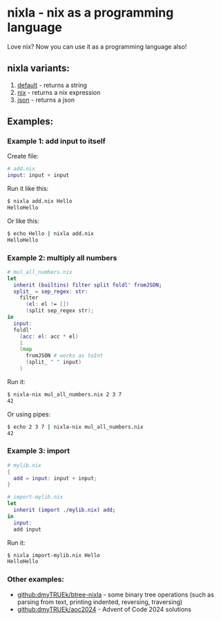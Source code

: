 # **nixla** - nix as a programming language

Love nix? Now you can use it as a programming language also!



## nixla variants:
1. [default](./nixla.sh) - returns a string
2. [nix](./nixla-nix.sh) - returns a nix expression
3. [json](./nixla-json.sh) - returns a json



## Examples:
### Example 1: add input to itself
Create file:
```nix
# add.nix
input: input + input
```
Run it like this:
```bash
$ nixla add.nix Hello
HelloHello
```
Or like this:
```bash
$ echo Hello | nixla add.nix
HelloHello
```


### Example 2: multiply all numbers
```nix
# mul_all_numbers.nix
let
  inherit (builtins) filter split foldl' fromJSON;
  split_ = sep_regex: str:
    filter
      (el: el != [])
      (split sep_regex str);
in
  input:
  foldl'
    (acc: el: acc * el)
    1
    (map
      fromJSON # works as toInt
      (split_ " " input)
    )
```
Run it:
```bash
$ nixla-nix mul_all_numbers.nix 2 3 7
42
```
Or using pipes:
```bash
$ echo 2 3 7 | nixla-nix mul_all_numbers.nix
42
```


### Example 3: import
```nix
# mylib.nix
{
  add = input: input + input;
}
```

```nix
# import-mylib.nix
let
  inherit (import ./mylib.nix) add;
in
  input:
  add input
```
Run it:
```bash
$ nixla import-mylib.nix Hello
HelloHello
```


### Other examples:
- [github:dmyTRUEk/btree-nixla](https://github.com/dmyTRUEk/btree-nixla) - some binary tree operations (such as parsing from text, printing indented, reversing, traversing)
- [github:dmyTRUEk/aoc2024](https://github.com/dmyTRUEk/aoc2024/) - Advent of Code 2024 solutions
